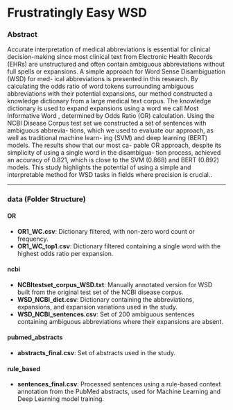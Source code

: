 # Frustratingly Easy WSD

### Abstract
Accurate interpretation of medical abbreviations is essential for clinical
decision-making since most clinical text from Electronic Health Records (EHRs)
are unstructured and often contain ambiguous abbreviations without full spells or
expansions. A simple approach for Word Sense Disambiguation (WSD) for med-
ical abbreviations is presented in this research. By calculating the odds ratio of
word tokens surrounding ambiguous abbreviations with their potential expansions,
our method constructed a knowledge dictionary from a large medical text corpus.
The knowledge dictionary is used to expand expansions using a word we call Most
Informative Word , determined by Odds Ratio (OR) calculation. Using the NCBI
Disease Corpus test set we constructed a set of sentences with ambiguous abbrevia-
tions, which we used to evaluate our approach, as well as traditional machine learn-
ing (SVM) and deep learning (BERT) models. The results show that our most ca-
pable OR approach, despite its simplicity of using a single word in the disambigua-
tion process, achieved an accuracy of 0.821, which is close to the SVM (0.868) and
BERT (0.892) models. This study highlights the potential of using a simple and
interpretable method for WSD tasks in fields where precision is crucial..


---

### data (Folder Structure)

#### OR 
- **OR1_WC.csv**: Dictionary filtered, with non-zero word count or frequency.
- **OR1_WC_top1.csv**: Dictionary filtered containing a single word with the highest odds ratio per expansion.

#### ncbi
- **NCBItestset_corpus_WSD.txt**: Manually annotated version for WSD built from the original test set of the NCBI disease corpus.
- **WSD_NCBI_dict.csv**: Dictionary containing the abbreviations, expansions, and expansion variations used in the study.
- **WSD_NCBI_sentences.csv**: Set of 200 ambiguous sentences containing ambiguous abbreviations where their expansions are absent.

#### pubmed_abstracts
- **abstracts_final.csv**: Set of abstracts used in the study.

#### rule_based
- **sentences_final.csv**: Processed sentences using a rule-based context annotation from the PubMed abstracts, used for Machine Learning and Deep Learning model training.

